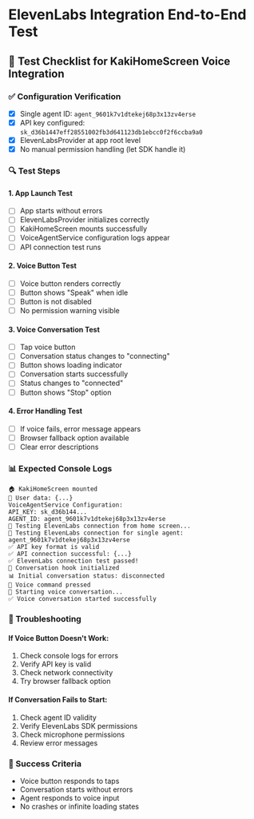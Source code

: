 # ElevenLabs Integration End-to-End Test

## 🧪 Test Checklist for KakiHomeScreen Voice Integration

### ✅ Configuration Verification
- [x] Single agent ID: `agent_9601k7v1dtekej68p3x13zv4erse`
- [x] API key configured: `sk_d36b1447eff28551002fb3d641123db1ebcc0f2f6ccba9a0`
- [x] ElevenLabsProvider at app root level
- [x] No manual permission handling (let SDK handle it)

### 🔍 Test Steps

#### 1. App Launch Test
- [ ] App starts without errors
- [ ] ElevenLabsProvider initializes correctly
- [ ] KakiHomeScreen mounts successfully
- [ ] VoiceAgentService configuration logs appear
- [ ] API connection test runs

#### 2. Voice Button Test
- [ ] Voice button renders correctly
- [ ] Button shows "Speak" when idle
- [ ] Button is not disabled
- [ ] No permission warning visible

#### 3. Voice Conversation Test
- [ ] Tap voice button
- [ ] Conversation status changes to "connecting"
- [ ] Button shows loading indicator
- [ ] Conversation starts successfully
- [ ] Status changes to "connected"
- [ ] Button shows "Stop" option

#### 4. Error Handling Test
- [ ] If voice fails, error message appears
- [ ] Browser fallback option available
- [ ] Clear error descriptions

### 📊 Expected Console Logs

```
🏠 KakiHomeScreen mounted
👤 User data: {...}
VoiceAgentService Configuration:
API_KEY: sk_d36b144...
AGENT_ID: agent_9601k7v1dtekej68p3x13zv4erse
🧪 Testing ElevenLabs connection from home screen...
🧪 Testing ElevenLabs connection for single agent: agent_9601k7v1dtekej68p3x13zv4erse
✅ API key format is valid
✅ API connection successful: {...}
✅ ElevenLabs connection test passed!
🔄 Conversation hook initialized
📊 Initial conversation status: disconnected
🎤 Voice command pressed
🚀 Starting voice conversation...
✅ Voice conversation started successfully
```

### 🚨 Troubleshooting

#### If Voice Button Doesn't Work:
1. Check console logs for errors
2. Verify API key is valid
3. Check network connectivity
4. Try browser fallback option

#### If Conversation Fails to Start:
1. Check agent ID validity
2. Verify ElevenLabs SDK permissions
3. Check microphone permissions
4. Review error messages

### 🎯 Success Criteria
- Voice button responds to taps
- Conversation starts without errors
- Agent responds to voice input
- No crashes or infinite loading states
